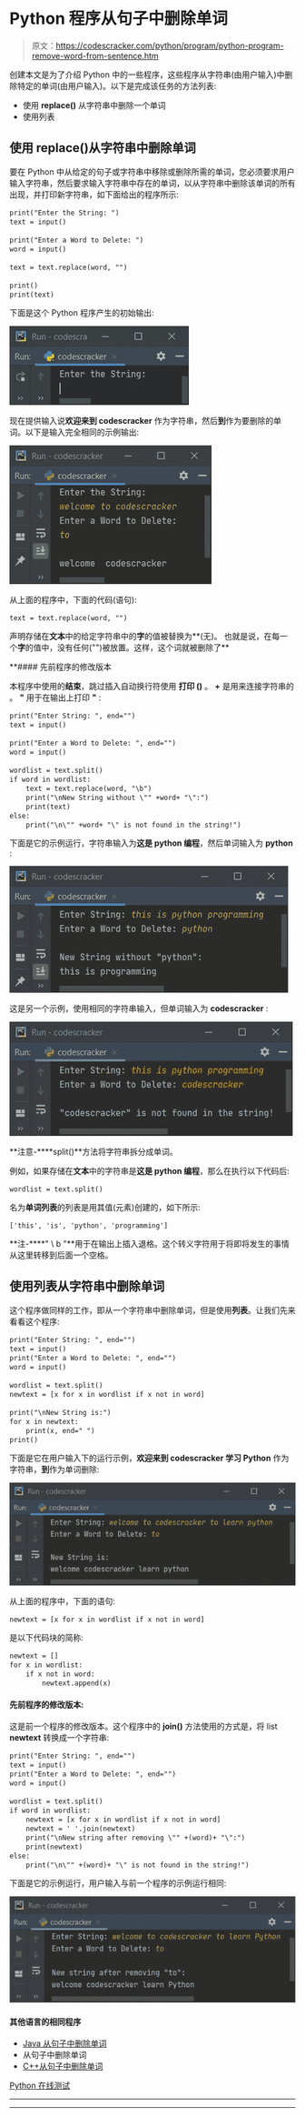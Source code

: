 # Python 程序从句子中删除单词

> 原文：<https://codescracker.com/python/program/python-program-remove-word-from-sentence.htm>

创建本文是为了介绍 Python 中的一些程序，这些程序从字符串(由用户输入)中删除特定的单词(由用户输入)。以下是完成该任务的方法列表:

*   使用 **replace()** 从字符串中删除一个单词
*   使用列表

## 使用 replace()从字符串中删除单词

要在 Python 中从给定的句子或字符串中移除或删除所需的单词，您必须要求用户输入字符串，然后要求输入字符串中存在的单词，以从字符串中删除该单词的所有出现，并打印新字符串，如下面给出的程序所示:

```
print("Enter the String: ")
text = input()

print("Enter a Word to Delete: ")
word = input()

text = text.replace(word, "")

print()
print(text)
```

下面是这个 Python 程序产生的初始输出:

![remove word from string python](img/5de63f6b891efd6179b25e10fd5013e8.png)

现在提供输入说**欢迎来到 codescracker** 作为字符串，然后**到**作为要删除的单词。以下是输入完全相同的示例输出:

![delete word form string python](img/8e125bb634bf6d652f6e4fad355cd3af.png)

从上面的程序中，下面的代码(语句):

```
text = text.replace(word, "")
```

声明存储在**文本**中的给定字符串中的**字**的值被替换为**(无)。 也就是说，在每一个**字**的值中，没有任何("")被放置。这样，这个词就被删除了**

 **#### 先前程序的修改版本

本程序中使用的**结束**，跳过插入自动换行符使用 **打印 ()** 。 **+** 是用来连接字符串的 。 **\"** 用于在输出上打印 **"** :

```
print("Enter String: ", end="")
text = input()

print("Enter a Word to Delete: ", end="")
word = input()

wordlist = text.split()
if word in wordlist:
    text = text.replace(word, "\b")
    print("\nNew String without \"" +word+ "\":")
    print(text)
else:
    print("\n\"" +word+ "\" is not found in the string!")
```

下面是它的示例运行，字符串输入为**这是 python 编程**，然后单词输入为 **python** :

![python remove word from sentence](img/9e57970acc4d00600b75ac637f12a5d8.png)

这是另一个示例，使用相同的字符串输入，但单词输入为 **codescracker** :

![python program remove particular word from string](img/b5e2f1bc5e4904b7466a3f17e547fc6a.png)

**注意-****split()**方法将字符串拆分成单词。

例如，如果存储在**文本**中的字符串是**这是 python 编程**，那么在执行以下代码后:

```
wordlist = text.split()
```

名为**单词列表**的列表是用其值(元素)创建的，如下所示:

```
['this', 'is', 'python', 'programming']
```

**注-****" \ b "**用于在输出上插入退格。这个转义字符用于将即将发生的事情从这里转移到后面一个空格。

## 使用列表从字符串中删除单词

这个程序做同样的工作，即从一个字符串中删除单词，但是使用**列表**。让我们先来看看这个程序:

```
print("Enter String: ", end="")
text = input()
print("Enter a Word to Delete: ", end="")
word = input()

wordlist = text.split()
newtext = [x for x in wordlist if x not in word]

print("\nNew String is:")
for x in newtext:
    print(x, end=" ")
print()
```

下面是它在用户输入下的运行示例，**欢迎来到 codescracker 学习 Python** 作为字符串，**到**作为单词删除:

![python delete word from string](img/23be7c51937cbc4abf220974358d444a.png)

从上面的程序中，下面的语句:

```
newtext = [x for x in wordlist if x not in word]
```

是以下代码块的简称:

```
newtext = []
for x in wordlist:
    if x not in word:
        newtext.append(x)
```

#### 先前程序的修改版本:

这是前一个程序的修改版本。这个程序中的 **join()** 方法使用的方式是，将 list **newtext** 转换成一个字符串:

```
print("Enter String: ", end="")
text = input()
print("Enter a Word to Delete: ", end="")
word = input()

wordlist = text.split()
if word in wordlist:
    newtext = [x for x in wordlist if x not in word]
    newtext = ' '.join(newtext)
    print("\nNew string after removing \"" +(word)+ "\":")
    print(newtext)
else:
    print("\n\"" +(word)+ "\" is not found in the string!")
```

下面是它的示例运行，用户输入与前一个程序的示例运行相同:

![python remove word from string using list](img/e32a41dbbfc1790d2d06c5eafbbf2790.png)

#### 其他语言的相同程序

*   [Java 从句子中删除单词](/java/program/java-program-delete-words-from-sentence.htm)
*   从句子中删除单词
*   [C++从句子中删除单词](/cpp/program/cpp-program-delete-words-from-sentence.htm)

[Python 在线测试](/exam/showtest.php?subid=10)

* * *

* * ***